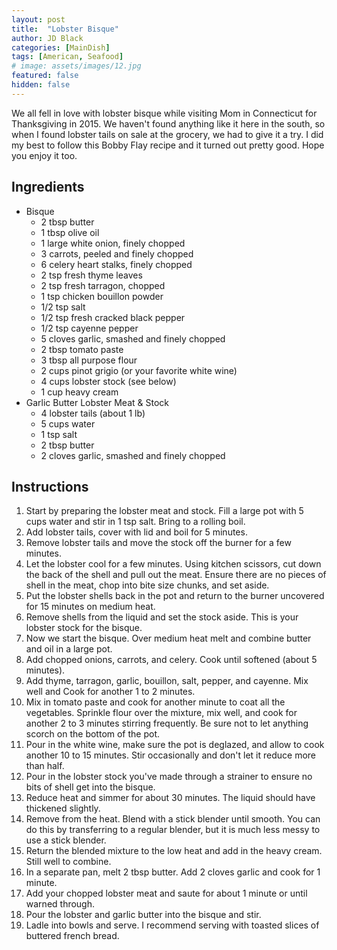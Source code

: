 ```yaml
---
layout: post
title:  "Lobster Bisque"
author: JD Black
categories: [MainDish]
tags: [American, Seafood]
# image: assets/images/12.jpg
featured: false
hidden: false
---
```


We all fell in love with lobster bisque while visiting Mom in Connecticut for Thanksgiving in 2015.  We haven't found anything like it here in the south, so when I found lobster tails on sale at the grocery, we had to give it a try. I did my best to follow this Bobby Flay recipe and it turned out pretty good.  Hope you enjoy it too.

## Ingredients
- Bisque
    - 2 tbsp butter
    - 1 tbsp olive oil
    - 1 large white onion, finely chopped
    - 3 carrots, peeled and finely chopped
    - 6 celery heart stalks, finely chopped
    - 2 tsp fresh thyme leaves
    - 2 tsp fresh tarragon, chopped
    - 1 tsp chicken bouillon powder
    - 1/2 tsp salt
    - 1/2 tsp fresh cracked black pepper
    - 1/2 tsp cayenne pepper
    - 5 cloves garlic, smashed and finely chopped
    - 2 tbsp tomato paste
    - 3 tbsp all purpose flour
    - 2 cups pinot grigio (or your favorite white wine) 
    - 4 cups lobster stock (see below)
    - 1 cup heavy cream
- Garlic Butter Lobster Meat & Stock
    - 4 lobster tails (about 1 lb)
    - 5 cups water
    - 1 tsp salt
    - 2 tbsp butter
    - 2 cloves garlic, smashed and finely chopped

## Instructions
1. Start by preparing the lobster meat and stock. Fill a large pot with 5 cups water and stir in 1 tsp salt.  Bring to a rolling boil.
1. Add lobster tails, cover with lid and boil for 5 minutes.
1. Remove lobster tails and move the stock off the burner for a few minutes.
1. Let the lobster cool for a few minutes.  Using kitchen scissors, cut down the back of the shell and pull out the meat.  Ensure there are no pieces of shell in the meat, chop into bite size chunks, and set aside.
1. Put the lobster shells back in the pot and return to the burner uncovered for 15 minutes on medium heat.  
1. Remove shells from the liquid and set the stock aside.  This is your lobster stock for the bisque.
1. Now we start the bisque.  Over medium heat melt and combine butter and oil in a large pot.
1. Add chopped onions, carrots, and celery.  Cook until softened (about 5 minutes).
1. Add thyme, tarragon, garlic, bouillon, salt, pepper, and cayenne.  Mix well and Cook for another 1 to 2 minutes.
1. Mix in tomato paste and cook for another minute to coat all the vegetables. Sprinkle flour over the mixture, mix well, and cook for another 2 to 3 minutes stirring frequently.  Be sure not to let anything scorch on the bottom of the pot.
1. Pour in the white wine, make sure the pot is deglazed, and allow to cook another 10 to 15 minutes.  Stir occasionally and don't let it reduce more than half.
1. Pour in the lobster stock you've made through a strainer to ensure no bits of shell get into the bisque.
1. Reduce heat and simmer for about 30 minutes.  The liquid should have thickened slightly.
1. Remove from the heat.  Blend with a stick blender until smooth.  You can do this by transferring to a regular blender, but it is much less messy to use a stick blender.
1. Return the blended mixture to the low heat and add in the heavy cream.  Still well to combine.
1. In a separate pan, melt 2 tbsp butter.  Add 2 cloves garlic and cook for 1 minute.
1. Add your chopped lobster meat and saute for about 1 minute or until warned through.
1. Pour the lobster and garlic butter into the bisque and stir.
1. Ladle into bowls and serve.  I recommend serving with toasted slices of buttered french bread.






